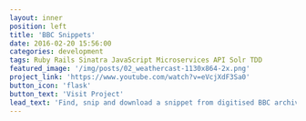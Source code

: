 ```yaml
---
layout: inner
position: left
title: 'BBC Snippets'
date: 2016-02-20 15:56:00
categories: development
tags: Ruby Rails Sinatra JavaScript Microservices API Solr TDD
featured_image: '/img/posts/02_weathercast-1130x864-2x.png'
project_link: 'https://www.youtube.com/watch?v=eVcjXdF3Sa0'
button_icon: 'flask'
button_text: 'Visit Project'
lead_text: 'Find, snip and download a snippet from digitised BBC archives in under 5 mins'
---
```

